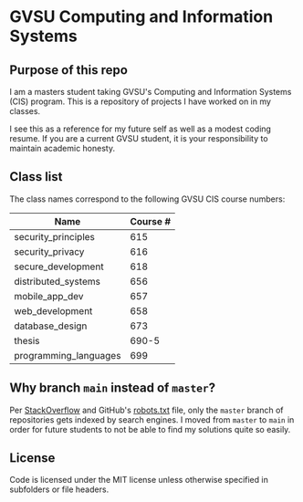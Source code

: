 # GVSU Computing and Information Systems

## Purpose of this repo

I am a masters student taking GVSU's Computing and Information Systems (CIS) program. This is a
repository of projects I have worked on in my classes.

I see this as a reference for my future self as well as a modest coding resume. If you are a current
GVSU student, it is your responsibility to maintain academic honesty.

## Class list

The class names correspond to the following GVSU CIS course numbers:

| Name                  | Course # |
| --------------------- | -------- |
| security_principles   | 615      |
| security_privacy      | 616      |
| secure_development    | 618      |
| distributed_systems   | 656      |
| mobile_app_dev        | 657      |
| web_development       | 658      |
| database_design       | 673      |
| thesis                | 690-5    |
| programming_languages | 699      |

## Why branch `main` instead of `master`?

Per
[StackOverflow](https://stackoverflow.com/questions/15844905/how-to-stop-google-indexing-my-github-repository)
and GitHub's [robots.txt](https://github.com/robots.txt) file, only the `master` branch of
repositories gets indexed by search engines. I moved from `master` to `main` in order for future
students to not be able to find my solutions quite so easily.

## License

Code is licensed under the MIT license unless otherwise specified in subfolders or file headers.
